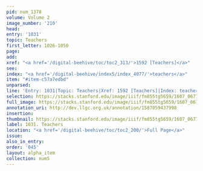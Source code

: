 ```yaml
---
pid: num_1378
volume: Volume 2
image_number: '210'
head:
entry: '1031'
topic: Teachers
first_letter: 1026-1050
page:
add:
xref: "<a href='/digital-beehive/toc/toc2_313/'>1592 [Teachers]</a>"
see:
index: "<a href='/digital-beehive/index5/index_4077/'>teachers</a>"
item: "#item-c57a7edbd"
unparsed:
line: 'Entry: 1031|Topic: Teachers|Xref: 1592 [Teachers]|Index: teachers|#item-c57a7edbd'
selection: https://stacks.stanford.edu/image/iiif/fm855tg5659/1607_0677/960,245,2751,945/full/0/default.jpg
full_image: https://stacks.stanford.edu/image/iiif/fm855tg5659/1607_0677/full/full/0/default.jpg
annotation_uri: http://dev.llgc.org.uk/annotation/1587059437998
insertion:
thumbnail: https://stacks.stanford.edu/image/iiif/fm855tg5659/1607_0677/960,245,600,180/250,/0/default.jpg
label: 1031. Teachers
location: "<a href='/digital-beehive/toc/toc2_200/'>Full Page</a>"
issue:
also_in_entry:
order: '045'
layout: alpha_item
collection: num5
---
```

